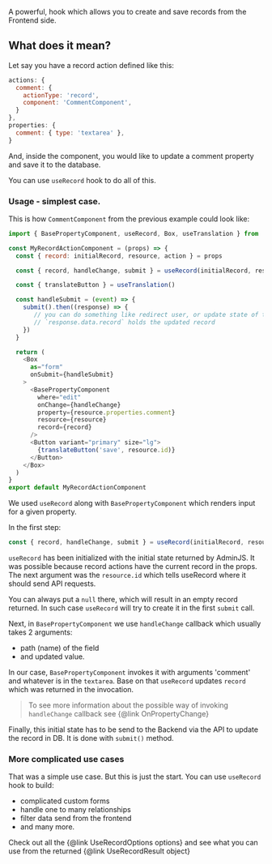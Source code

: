 A powerful, hook which allows you to create and save records from the Frontend side.

## What does it mean?

Let say you have a record action defined like this:

```javascript
actions: {
  comment: {
    actionType: 'record',
    component: 'CommentComponent',
  }
},
properties: {
  comment: { type: 'textarea' },
}
```

And, inside the component, you would like to update a comment property and save it to the database.

You can use `useRecord` hook to do all of this.

### Usage - simplest case.

This is how `CommentComponent` from the previous example could look like:

```javascript
import { BasePropertyComponent, useRecord, Box, useTranslation } from '@adminjs/design-system'

const MyRecordActionComponent = (props) => {
  const { record: initialRecord, resource, action } = props

  const { record, handleChange, submit } = useRecord(initialRecord, resource.id)

  const { translateButton } = useTranslation()

  const handleSubmit = (event) => {
    submit().then((response) => {
       // you can do something like redirect user, or update state of the component
       // `response.data.record` holds the updated record
    })
  }

  return (
    <Box
      as="form"
      onSubmit={handleSubmit}
    >
      <BasePropertyComponent
        where="edit"
        onChange={handleChange}
        property={resource.properties.comment}
        resource={resource}
        record={record}
      />
      <Button variant="primary" size="lg">
        {translateButton('save', resource.id)}
      </Button>
    </Box>
  )
}
export default MyRecordActionComponent
```

We used `useRecord` along with `BasePropertyComponent` which renders input for a given property.

In the first step:

```javascript
const { record, handleChange, submit } = useRecord(initialRecord, resource.id)
```

`useRecord` has been initialized with the initial state returned by AdminJS. It was possible because
record actions have the current record in the props.
The next argument was the `resource.id` which tells useRecord where it should send API requests.

You can always put a `null` there, which will result in an empty record returned. In such case
`useRecord` will try to create it in the first `submit` call.

Next, in `BasePropertyComponent` we use `handleChange` callback which usually takes 2 arguments:

* path (name) of the field
* and updated value.

In our case, `BasePropertyComponent` invokes it with arguments 'comment' and whatever is in the
`textarea`. Base on that `useRecord` updates `record` which was returned in the invocation.

> To see more information about the possible way of invoking `handleChange` callback see
> {@link OnPropertyChange}

Finally, this initial state has to be send to the Backend via the API to update the record in DB.
It is done with `submit()` method.

### More complicated use cases

That was a simple use case. But this is just the start. You can use `useRecord` hook to build:

* complicated custom forms
* handle one to many relationships
* filter data send from the frontend
* and many more.

Check out all the {@link UseRecordOptions options} and see what you can use from the returned
{@link UseRecordResult object}
